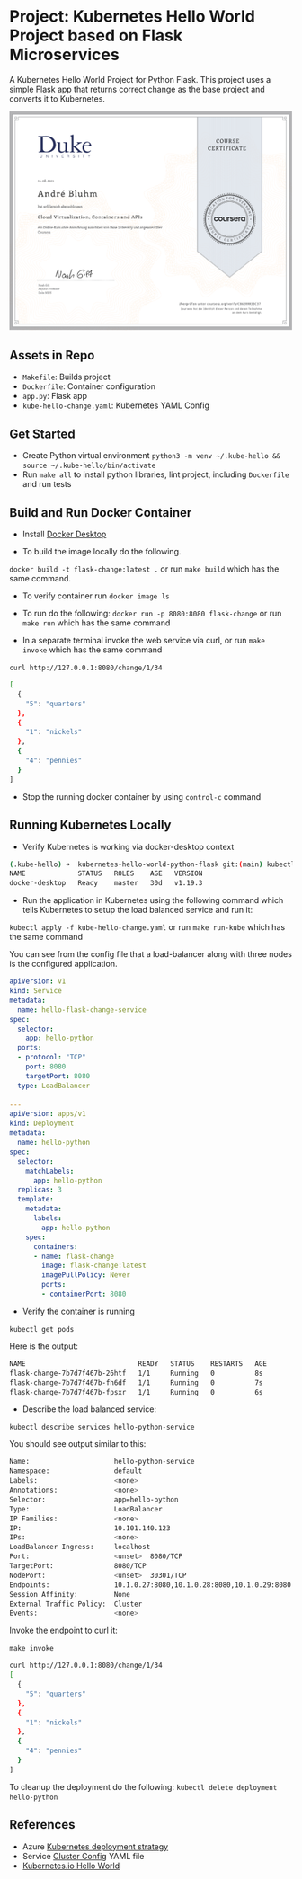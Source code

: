 # Project: Kubernetes Hello World Project based on Flask Microservices
A Kubernetes Hello World Project for Python Flask.  This project uses a simple Flask app that returns correct change as the base project and converts it to Kubernetes.

![Alt Image text](https://github.com/AndreBluhm/Project_Kubernetes-Microservices-Flask/blob/main/Coursera_Cloud-Virtualization-Containers-APIs.png?raw=true "Optional Title")

## Assets in Repo

* `Makefile`:  Builds project
* `Dockerfile`:  Container configuration
* `app.py`:  Flask app
* `kube-hello-change.yaml`: Kubernetes YAML Config

## Get Started

* Create Python virtual environment `python3 -m venv ~/.kube-hello && source ~/.kube-hello/bin/activate`
* Run `make all` to install python libraries, lint project, including `Dockerfile` and run tests

## Build and Run Docker Container

* Install [Docker Desktop](https://www.docker.com/products/docker-desktop)

* To build the image locally do the following.

`docker build -t flask-change:latest .` or run `make build` which has the same command.

* To verify container run `docker image ls`

* To run do the following:  `docker run -p 8080:8080 flask-change` or run `make run` which has the same command

* In a separate terminal invoke the web service via curl, or run `make invoke` which has the same command 

`curl http://127.0.0.1:8080/change/1/34`

```bash
[
  {
    "5": "quarters"
  }, 
  {
    "1": "nickels"
  }, 
  {
    "4": "pennies"
  }
]
```

* Stop the running docker container by using `control-c` command

## Running Kubernetes Locally

* Verify Kubernetes is working via docker-desktop context

```bash
(.kube-hello) ➜  kubernetes-hello-world-python-flask git:(main) kubectl get nodes
NAME             STATUS   ROLES    AGE   VERSION
docker-desktop   Ready    master   30d   v1.19.3
```

* Run the application in Kubernetes using the following command which tells Kubernetes to setup the load balanced service and run it:  

`kubectl apply -f kube-hello-change.yaml` or run `make run-kube` which has the same command

You can see from the config file that a load-balancer along with three nodes is the configured application.

```yaml
apiVersion: v1
kind: Service
metadata:
  name: hello-flask-change-service
spec:
  selector:
    app: hello-python
  ports:
  - protocol: "TCP"
    port: 8080
    targetPort: 8080
  type: LoadBalancer

---
apiVersion: apps/v1
kind: Deployment
metadata:
  name: hello-python
spec:
  selector:
    matchLabels:
      app: hello-python
  replicas: 3
  template:
    metadata:
      labels:
        app: hello-python
    spec:
      containers:
      - name: flask-change
        image: flask-change:latest
        imagePullPolicy: Never
        ports:
        - containerPort: 8080
```

* Verify the container is running

`kubectl get pods`

Here is the output:

```bash
NAME                            READY   STATUS    RESTARTS   AGE
flask-change-7b7d7f467b-26htf   1/1     Running   0          8s
flask-change-7b7d7f467b-fh6df   1/1     Running   0          7s
flask-change-7b7d7f467b-fpsxr   1/1     Running   0          6s
```

* Describe the load balanced service:

`kubectl describe services hello-python-service`

You should see output similar to this:

```bash
Name:                     hello-python-service
Namespace:                default
Labels:                   <none>
Annotations:              <none>
Selector:                 app=hello-python
Type:                     LoadBalancer
IP Families:              <none>
IP:                       10.101.140.123
IPs:                      <none>
LoadBalancer Ingress:     localhost
Port:                     <unset>  8080/TCP
TargetPort:               8080/TCP
NodePort:                 <unset>  30301/TCP
Endpoints:                10.1.0.27:8080,10.1.0.28:8080,10.1.0.29:8080
Session Affinity:         None
External Traffic Policy:  Cluster
Events:                   <none>
```

Invoke the endpoint to curl it:  

`make invoke`

```bash
curl http://127.0.0.1:8080/change/1/34
[
  {
    "5": "quarters"
  }, 
  {
    "1": "nickels"
  }, 
  {
    "4": "pennies"
  }
]
```

To cleanup the deployment do the following: `kubectl delete deployment hello-python`

## References

* Azure [Kubernetes deployment strategy](https://azure.microsoft.com/en-us/overview/kubernetes-deployment-strategy/)
* Service [Cluster Config](https://kubernetes.io/docs/tasks/access-application-cluster/service-access-application-cluster/) YAML file
* [Kubernetes.io Hello World](https://kubernetes.io/blog/2019/07/23/get-started-with-kubernetes-using-python/)
